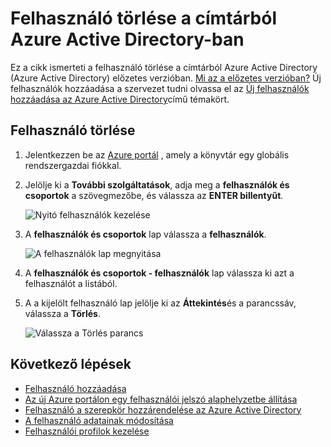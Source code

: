 <properties
    pageTitle="Felhasználó törlése a címtárból Azure Active Directory-ban |} Microsoft Azure"
    description="Megtudhatja, hogyan Azure Active Directory és az összes adatát a felhasználó törlése"
    services="active-directory"
    documentationCenter=""
    authors="curtand"
    manager="femila"
    editor=""/>

<tags
    ms.service="active-directory"
    ms.workload="identity"
    ms.tgt_pltfrm="na"
    ms.devlang="na"
    ms.topic="article"
    ms.date="09/12/2016"
    ms.author="curtand"/>

# <a name="delete-a-user-from-a-directory-in-azure-active-directory-preview"></a>Felhasználó törlése a címtárból Azure Active Directory-ban

Ez a cikk ismerteti a felhasználó törlése a címtárból Azure Active Directory (Azure Active Directory) előzetes verzióban. [Mi az a előzetes verzióban?](active-directory-preview-explainer.md) Új felhasználók hozzáadása a szervezet tudni olvassa el az [Új felhasználók hozzáadása az Azure Active Directory](active-directory-users-create-azure-portal.md)című témakört.

## <a name="delete-a-user"></a>Felhasználó törlése

1.  Jelentkezzen be az [Azure portál](https://portal.azure.com) , amely a könyvtár egy globális rendszergazdai fiókkal.

2.  Jelölje ki a **További szolgáltatások**, adja meg a **felhasználók és csoportok** a szövegmezőbe, és válassza az **ENTER billentyűt**.

    ![Nyitó felhasználók kezelése](./media/active-directory-users-delete-user-azure-portal/create-users-user-management.png)

3.  A **felhasználók és csoportok** lap válassza a **felhasználók**.

    ![A felhasználók lap megnyitása](./media/active-directory-users-delete-user-azure-portal/create-users-open-users-blade.png)

4. A **felhasználók és csoportok - felhasználók** lap válassza ki azt a felhasználót a listából.

5. A a kijelölt felhasználó lap jelölje ki az **Áttekintés**és a parancssáv, válassza a **Törlés**.

    ![Válassza a Törlés parancs](./media/active-directory-users-delete-user-azure-portal/create-users-delete-command.png)


## <a name="whats-next"></a>Következő lépések

- [Felhasználó hozzáadása](active-directory-users-create-azure-portal.md)
- [Az új Azure portálon egy felhasználói jelszó alaphelyzetbe állítása](active-directory-users-reset-password-azure-portal.md)
- [Felhasználó a szerepkör hozzárendelése az Azure Active Directory](active-directory-users-assign-role-azure-portal.md)
- [A felhasználó adatainak módosítása](active-directory-users-work-info-azure-portal.md)
- [Felhasználói profilok kezelése](active-directory-users-profile-azure-portal.md)
